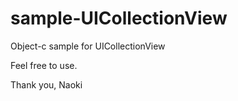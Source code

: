 # sample-UICollectionView

Object-c sample for UICollectionView

Feel free to use.

Thank you,
Naoki
